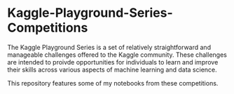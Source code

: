 # Kaggle-Playground-Series-Competitions

The Kaggle Playground Series is a set of relatively straightforward and manageable challenges offered to the Kaggle community.
These challenges are intended to proivde opportunities for individuals to learn and improve their skills across various aspects of
machine learning and data science. 

This repository features some of my notebooks from these competitions.
